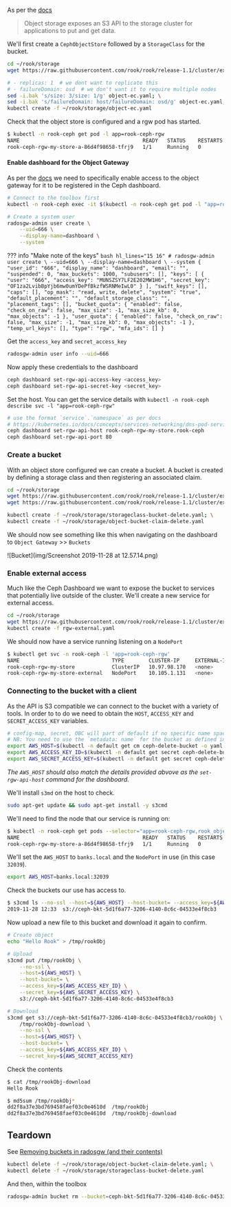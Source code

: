 As per the [docs](https://rook.io/docs/rook/v1.1/ceph-object.html)

>Object storage exposes an S3 API to the storage cluster for applications to put and get data.

We'll first create a `CephObjectStore` followed by a `StorageClass` for the bucket.

```bash
cd ~/rook/storage
wget https://raw.githubusercontent.com/rook/rook/release-1.1/cluster/examples/kubernetes/ceph/object-ec.yaml

# - replicas: 1  # we dont want to replicate this
# - failureDomain: osd  # we don't want it to require multiple nodes
sed -i.bak 's/size: 3/size: 1/g' object-ec.yaml; \
sed -i.bak 's/failureDomain: host/failureDomain: osd/g' object-ec.yaml; \
kubectl create -f ~/rook/storage/object-ec.yaml
```

Check that the object store is configured and a rgw pod has started.
```bash
$ kubectl -n rook-ceph get pod -l app=rook-ceph-rgw
NAME                                        READY   STATUS    RESTARTS   AGE
rook-ceph-rgw-my-store-a-86d4f98658-tfrj9   1/1     Running   0          27s
```

#### Enable dashboard for the Object Gateway
As per the [docs](https://docs.ceph.com/docs/nautilus/mgr/dashboard/#enabling-the-object-gateway-management-frontend) we need to specifically enable access to the object gateway for it to be registered in the Ceph dashboard.

```bash
# Connect to the toolbox first
kubectl -n rook-ceph exec -it $(kubectl -n rook-ceph get pod -l "app=rook-ceph-tools" -o jsonpath='{.items[0].metadata.name}') bash

# Create a system user
radosgw-admin user create \
    --uid=666 \
    --display-name=dashboard \
    --system
```

??? info "Make note of the keys"
    ```bash hl_lines="15 16"
    # radosgw-admin user create \
        --uid=666 \
        --display-name=dashboard \
        --system
    {
        "user_id": "666",
        "display_name": "dashboard",
        "email": "",
        "suspended": 0,
        "max_buckets": 1000,
        "subusers": [],
        "keys": [
            {
                "user": "666",
                "access_key": "MUNSZSY7LF2E202MW1H6",
                "secret_key": "OF1za2LvibBpYjb6mw0umYDePfBkzfWSRNMeIwL0"
            }
        ],
        "swift_keys": [],
        "caps": [],
        "op_mask": "read, write, delete",
        "system": "true",
        "default_placement": "",
        "default_storage_class": "",
        "placement_tags": [],
        "bucket_quota": {
            "enabled": false,
            "check_on_raw": false,
            "max_size": -1,
            "max_size_kb": 0,
            "max_objects": -1
        },
        "user_quota": {
            "enabled": false,
            "check_on_raw": false,
            "max_size": -1,
            "max_size_kb": 0,
            "max_objects": -1
        },
        "temp_url_keys": [],
        "type": "rgw",
        "mfa_ids": []
    }
    ```

Get the `access_key` and `secret_access_key`

```bash
radosgw-admin user info --uid=666
```

Now apply these credentials to the dashboard
```bash
ceph dashboard set-rgw-api-access-key <access_key>
ceph dashboard set-rgw-api-secret-key <secret_key>
```

Set the host. You can get the service details with `kubectl -n rook-ceph describe svc -l "app=rook-ceph-rgw"`
```bash
# use the format `service`.`namespace` as per docs
# https://kubernetes.io/docs/concepts/services-networking/dns-pod-service/
ceph dashboard set-rgw-api-host rook-ceph-rgw-my-store.rook-ceph
ceph dashboard set-rgw-api-port 80
```

### Create a bucket
With an object store configured we can create a bucket. A bucket is created  by defining a storage class and then registering an associated claim.
```bash
cd ~/rook/storage
wget https://raw.githubusercontent.com/rook/rook/release-1.1/cluster/examples/kubernetes/ceph/storageclass-bucket-delete.yaml; \
wget https://raw.githubusercontent.com/rook/rook/release-1.1/cluster/examples/kubernetes/ceph/object-bucket-claim-delete.yaml

kubectl create -f ~/rook/storage/storageclass-bucket-delete.yaml; \
kubectl create -f ~/rook/storage/object-bucket-claim-delete.yaml
```

We should now see something like this when navigating on the dashboard to `Object Gateway` >> `Buckets`

![Bucket](img/Screenshot 2019-11-28 at 12.57.14.png)

### Enable external access
Much like the Ceph Dashboard we want to expose the bucket to services that potentially live outside of the cluster. We'll create a new service for external access.

```bash
cd ~/rook/storage
wget https://raw.githubusercontent.com/rook/rook/release-1.1/cluster/examples/kubernetes/ceph/rgw-external.yaml
kubectl create -f rgw-external.yaml
```

We should now have a service running listening on a `NodePort`
```bash
$ kubectl get svc -n rook-ceph -l 'app=rook-ceph-rgw'
NAME                              TYPE        CLUSTER-IP     EXTERNAL-IP   PORT(S)        AGE
rook-ceph-rgw-my-store            ClusterIP   10.97.98.170   <none>        80/TCP         95m
rook-ceph-rgw-my-store-external   NodePort    10.105.1.131   <none>        80:32039/TCP   30s
```

### Connecting to the bucket with a client
As the API is S3 compatible we can connect to the bucket with a variety of tools. In order to to do we need to obtain the `HOST`, `ACCESS_KEY` and `SECRET_ACCESS_KEY` variables.

```bash
# config-map, secret, OBC will part of default if no specific name space mentioned
# NB: You need to use the `metadata: name` for the bucket as defined in the claim
export AWS_HOST=$(kubectl -n default get cm ceph-delete-bucket -o yaml | grep BUCKET_HOST | awk '{print $2}')
export AWS_ACCESS_KEY_ID=$(kubectl -n default get secret ceph-delete-bucket -o yaml | grep AWS_ACCESS_KEY_ID | awk '{print $2}' | base64 --decode)
export AWS_SECRET_ACCESS_KEY=$(kubectl -n default get secret ceph-delete-bucket -o yaml | grep AWS_SECRET_ACCESS_KEY | awk '{print $2}' | base64 --decode)
```

*The `AWS_HOST` should also match the details provided abvove as the `set-rgw-api-host` command for the dashboard.*

We'll install `s3md` on the host to check.
```bash
sudo apt-get update && sudo apt-get install -y s3cmd
```

We'll need to find the node that our service is running on:

```bash
$ kubectl -n rook-ceph get pods --selector="app=rook-ceph-rgw,rook_object_store=my-store" --output=wide
NAME                                        READY   STATUS    RESTARTS   AGE    IP            NODE          NOMINATED NODE   READINESS GATES
rook-ceph-rgw-my-store-a-86d4f98658-tfrj9   1/1     Running   0          107m   10.244.0.87   banks.local   <none>           <none>
```

We'll set the `AWS_HOST` to `banks.local` and the `NodePort` in use (in this case `32039`).
```bash
export AWS_HOST=banks.local:32039
```

Check the buckets our use has access to.
```bash
$ s3cmd ls --no-ssl --host=${AWS_HOST} --host-bucket= --access_key=${AWS_ACCESS_KEY_ID} --secret_key=${AWS_SECRET_ACCESS_KEY} s3://
2019-11-28 12:33  s3://ceph-bkt-5d1f6a77-3206-4140-8c6c-04533e4f8cb3
```

Now upload a new file to this bucket and download it again to confirm.
```bash
# Create object
echo "Hello Rook" > /tmp/rookObj

# Upload
s3cmd put /tmp/rookObj \
    --no-ssl \
    --host=${AWS_HOST} \
    --host-bucket= \
    --access_key=${AWS_ACCESS_KEY_ID} \
    --secret_key=${AWS_SECRET_ACCESS_KEY} \
    s3://ceph-bkt-5d1f6a77-3206-4140-8c6c-04533e4f8cb3

# Download
s3cmd get s3://ceph-bkt-5d1f6a77-3206-4140-8c6c-04533e4f8cb3/rookObj \
    /tmp/rookObj-download \
    --no-ssl \
    --host=${AWS_HOST} \
    --host-bucket= \
    --access_key=${AWS_ACCESS_KEY_ID} \
    --secret_key=${AWS_SECRET_ACCESS_KEY}
```

Check the contents
```bash
$ cat /tmp/rookObj-download 
Hello Rook

$ md5sum /tmp/rookObj*
dd2f8a37e3bd769458faef03c0e4610d  /tmp/rookObj
dd2f8a37e3bd769458faef03c0e4610d  /tmp/rookObj-download
```

## Teardown
See [Removing buckets in radosgw (and their contents)](https://ceph.io/planet/removing-buckets-in-radosgw-and-their-contents/)

```bash
kubectl delete -f ~/rook/storage/object-bucket-claim-delete.yaml; \
kubectl delete -f ~/rook/storage/storageclass-bucket-delete.yaml
```

And then, within the toolbox
```bash
radosgw-admin bucket rm --bucket=ceph-bkt-5d1f6a77-3206-4140-8c6c-04533e4f8cb3 --purge-objects
```
